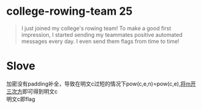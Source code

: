 # college-rowing-team 25
>I just joined my college's rowing team! To make a good first impression, I started sending my teammates positive automated messages every day. I even send them flags from time to time!

# Slove
加密没有padding补全，导致在明文c过短的情况下pow(c,e,n)=pow(c,e),[将m开三次方](http://www.factordb.com/index.php?query=86893891006724995283854813014390877172735163869036169496565461737741926829273252426484138905500712279566881578262823696620415864916590651557711035982810690227377784525466265776922625254135896966472905776613722370871107640819140591627040592402867504449339363559108090452141753194477174987394954897424151839006206598186417617292433784471465084923195909989)即可得到明文c  
明文c即flag
